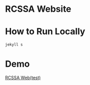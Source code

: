 RCSSA Website
====================

# How to Run Locally

```shell
jekyll s
```

# Demo

[RCSSA Web(test)](https://tr0py.github.io/RCSSA-Web/)
